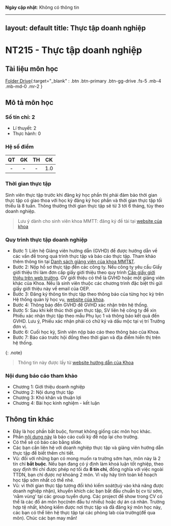 **Ngày cập nhật**: Không có thông tin

---
layout: default
title: Thực tập doanh nghiệp
---

# NT215 - Thực tập doanh nghiệp

## Tài liệu môn học

[Folder Drive](https://drive.google.com/drive/folders/1CjAeo7IzedXC5OFYKjjOZ0g3UCtN4CHp?usp=sharing){:target="_blank" : .btn .btn-primary .btn-gg-drive .fs-5 .mb-4 .mb-md-0 .mr-2 }

## Mô tả môn học

### Số tín chỉ: 2
- Lí thuyết: 2
- Thực hành: 0

### Hệ số điểm

| QT   | GK  | TH  | CK  |
|------|-----|-----|-----|
| <center>-</center>| <center>-</center>| <center>-</center> | <center>1.0</center> |

### Thời gian thực tập

Sinh viên thực tập trước khi đăng ký học phần thì phải đảm bảo thời gian thực tập có giao thoa với học kỳ đăng ký học phần và thời gian thực tập tối thiểu là 8 tuần. Thông thường thời gian thực tập sẽ từ 3 tới 6 tháng, tùy theo doanh nghiệp.
>Lưu ý dành cho sinh viên khoa MMTT: đăng ký đề tài tại [website của khoa](https://mmt.uitiot.vn/)

### Quy trình thực tập doanh nghiệp



+ Bước 1: Liên hệ Giảng viên hướng dẫn (GVHD) để được hướng dẫn về các vấn đề trong quá trình thực tập và báo cáo thực tập. Tham khảo thêm thông tin tại [Danh sách giảng viên của khoa MMT&T](https://nc.uit.edu.vn/giang-vien).
+ Bước 2: Nộp hồ sơ thực tập đến các công ty. Nếu công ty yêu cầu Giấy giới thiệu thì làm đơn cấp giấy giới thiệu theo quy trình [Cấp giấy giới thiệu trên web trường](https://daa.uit.edu.vn/thongbao/mot-so-quy-trinh-danh-cho-sinh-vien#capgiaygioithieu). GV giới thiệu có thể là GVHD hoặc một giảng viên khác của Khoa. Nếu là sinh viên thuộc các chương trình đặc biệt thì gửi giấy giới thiệu này về email của OEP.
+ Bước 3: Đăng ký thông tin thực tập theo thông báo của từng học kỳ trên Hệ thống quản lý học vụ, [website của khoa](https://mmt.uitiot.vn/).
+ Bước 4: Thông báo đến GVHD để GVHD xác nhận trên hệ thống.
+ Bước 5: Sau khi kết thúc thời gian thực tập, SV liên hệ công ty để xin Phiếu xác nhận thực tập theo mẫu Phụ lục 1 và thông báo kết quả đến GVHD. Lưu ý, Phiếu xác nhận phải có chữ ký và dấu mộc tại vị trí Trưởng đơn vị.
+ Bước 6: Cuối học kỳ, Sinh viên nộp báo cáo theo thông báo của Khoa.
+ Bước 7: Báo cáo trước hội đồng theo thời gian và địa điểm hiển thị trên hệ thống.

{: .note}
> Thông tin này được lấy từ [website hướng dẫn của Khoa](https://nc.uit.edu.vn/tin-tuc/thong-bao-hoc-vu/quy-trinh-thuc-tap-2019.html)

### Nội dung báo cáo tham khảo

- Chương 1: Giới thiệu doanh nghiệp
- Chương 2: Nội dung thực tập
- Chương 3: Khó khăn và thuận lợi
- Chương 4: Bài học kinh nghiệm - kết luận

## Thông tin khác

- Đây là học phần bắt buộc, format không giống các môn học khác.
- Phần [nội dung này](#nội-dung-báo-cáo-tham-khảo) là báo cáo cuối kỳ để nộp lại cho trường.
- Có thể sẽ có báo cáo bằng slide.
- Các bạn cần liên hệ với doanh nghiệp thực tập và giảng viên hướng dẫn thực tập để biết thêm chi tiết.
- Vũ: đối với những bạn có mong muốn ra trường sớm hạn, môn này là 2 tín chỉ **bắt buộc**. Nếu bạn đang có ý định làm khoá luận tốt nghiệp, theo quy định thì chỉ được phép nợ tối đa **8 tín chỉ**, đồng nghĩa với việc ngoài TTDN, bạn chỉ được nợ khoảng 2 môn. Vì vậy hãy tính toán kế hoạch học tập sớm nhất có thể nhé.
- Vũ: vì thời gian thực tập tương đối khó kiểm soát(tuỳ vào khả năng được doanh nghiệp nhận), khuyến khích các bạn bắt đầu chuẩn bị cv từ sớm, 'nằm vùng' tại các group tuyển dụng. Các project để show trong CV có thể là các đồ án môn học(nên đầu tư nhiều) hoặc dự án cá nhân. Trường hợp tệ nhất, không kiếm được nơi thực tập và đã đăng ký môn học này, các bạn có thể liên hệ thực tập tại các phòng lab của trường(để qua môn). Chúc các bạn may mắn!
